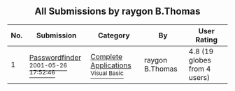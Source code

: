 ﻿<div align="center">

## All Submissions by raygon B\.Thomas

</div>

No.  | Submission | Category | By   | User Rating
---- | ---------- | -------- | ---- | -----------
1 | [Passwordfinder<br /><sup>2001-05-26 17:52:46</sup>](https://github.com/Planet-Source-Code/raygon-b-thomas-passwordfinder__1-23561) | [Complete Applications<br /><sup>Visual Basic</sup>](../ByCategory/complete-applications__1-27.md) | raygon B\.Thomas | 4.8 (19 globes from 4 users)
